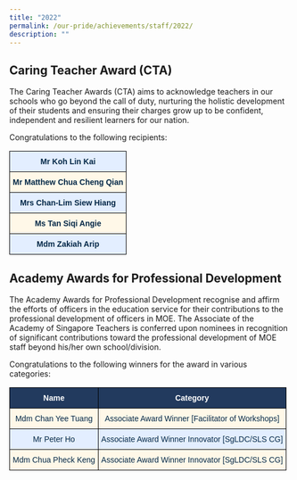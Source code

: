 ```yaml
---
title: "2022"
permalink: /our-pride/achievements/staff/2022/
description: ""
---
```

Caring Teacher Award (CTA)
--------------------------

The Caring Teacher Awards (CTA) aims to acknowledge teachers in our schools who go beyond the call of duty, nurturing the holistic development of their students and ensuring their charges grow up to be confident, independent and resilient learners for our nation.  
  
Congratulations to the following recipients:

<style type="text/css">
.tg  {border-collapse:collapse;border-spacing:0;}
.tg td{border-color:black;border-style:solid;border-width:1px;font-family:Arial, sans-serif;font-size:14px;
  overflow:hidden;padding:10px 5px;word-break:normal;}
.tg th{border-color:black;border-style:solid;border-width:1px;font-family:Arial, sans-serif;font-size:14px;
  font-weight:normal;overflow:hidden;padding:10px 5px;word-break:normal;}
.tg .tg-x28a{background-color:#E3EEFF;color:#042847;font-weight:bold;text-align:center;vertical-align:top}
.tg .tg-6c75{background-color:#FFF8E8;color:#042847;font-weight:bold;text-align:center;vertical-align:top}
</style>
<table class="tg">
<thead>
  <tr>
    <th class="tg-x28a">Mr Koh Lin Kai</th>
  </tr>
</thead>
<tbody>
  <tr>
    <td class="tg-6c75">Mr Matthew Chua Cheng Qian</td>
  </tr>
  <tr>
    <td class="tg-x28a">Mrs Chan-Lim Siew Hiang</td>
  </tr>
  <tr>
    <td class="tg-6c75">Ms Tan Siqi Angie</td>
  </tr>
  <tr>
    <td class="tg-x28a">Mdm Zakiah Arip</td>
  </tr>
</tbody>
</table>

Academy Awards for Professional Development
-------------------------------------------

The Academy Awards for Professional Development recognise and affirm the efforts of officers in the education service for their contributions to the professional development of officers in MOE. The Associate of the Academy of Singapore Teachers is conferred upon nominees in recognition of significant contributions toward the professional development of MOE staff beyond his/her own school/division.  
  
Congratulations to the following winners for the award in various categories:

<style type="text/css">
.tg  {border-collapse:collapse;border-spacing:0;}
.tg td{border-color:black;border-style:solid;border-width:1px;font-family:Arial, sans-serif;font-size:14px;
  overflow:hidden;padding:10px 5px;word-break:normal;}
.tg th{border-color:black;border-style:solid;border-width:1px;font-family:Arial, sans-serif;font-size:14px;
  font-weight:normal;overflow:hidden;padding:10px 5px;word-break:normal;}
.tg .tg-j1qd{background-color:#223A5E;color:#FFF;font-weight:bold;text-align:center;vertical-align:middle}
.tg .tg-mqfk{background-color:#FFF8E8;color:#042847;text-align:center;vertical-align:middle}
.tg .tg-qdaf{background-color:#E3EEFF;color:#042847;text-align:center;vertical-align:middle}
</style>
<table class="tg">
<thead>
  <tr>
    <th class="tg-j1qd"><span style="font-weight:bold;color:#FFF;background-color:#223A5E">Name</span></th>
    <th class="tg-j1qd"><span style="font-weight:bold;color:#FFF;background-color:#223A5E">Category</span></th>
  </tr>
</thead>
<tbody>
  <tr>
    <td class="tg-mqfk"><span style="color:#042847;background-color:#FFF8E8">Mdm Chan Yee Tuang</span></td>
    <td class="tg-mqfk"><span style="color:#042847;background-color:#FFF8E8">Associate Award Winner [Facilitator of Workshops]</span></td>
  </tr>
  <tr>
    <td class="tg-qdaf"><span style="color:#042847;background-color:#E3EEFF">Mr Peter Ho</span></td>
    <td class="tg-qdaf"><span style="color:#042847;background-color:#E3EEFF">Associate Award Winner Innovator [SgLDC/SLS CG]</span></td>
  </tr>
  <tr>
    <td class="tg-mqfk"><span style="color:#042847;background-color:#FFF8E8">Mdm Chua Pheck Keng</span></td>
    <td class="tg-mqfk"><span style="color:#042847;background-color:#FFF8E8">Associate Award Winner Innovator [SgLDC/SLS CG]</span></td>
  </tr>
</tbody>
</table>
